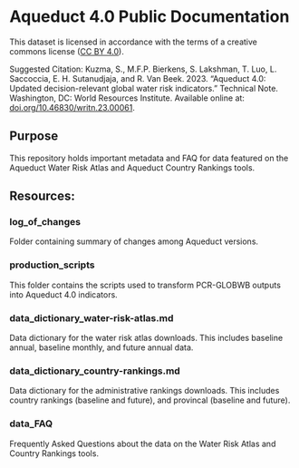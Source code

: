 # Aqueduct 4.0 Public Documentation

This dataset is licensed in accordance with the terms of  a creative commons license ([CC BY 4.0](https://creativecommons.org/licenses/by/4.0/)). 

Suggested Citation: Kuzma, S., M.F.P. Bierkens, S. Lakshman, T. Luo, L. Saccoccia, E. H. Sutanudjaja, and R. Van Beek. 2023. “Aqueduct 4.0: Updated decision-relevant global water risk indicators.” Technical Note. Washington, DC: World Resources Institute. Available online at: [doi.org/10.46830/writn.23.00061](https://doi.org/10.46830/writn.23.00061).

## Purpose
This repository holds important metadata and FAQ for data featured on the Aqueduct Water Risk Atlas and Aqueduct Country Rankings tools.


## Resources:

### log_of_changes
Folder containing summary of changes among Aqueduct versions. 

### production_scripts
This folder contains the scripts used to transform PCR-GLOBWB outputs into Aqueduct 4.0 indicators. 

### data_dictionary_water-risk-atlas.md
Data dictionary for the water risk atlas downloads. This includes baseline annual, baseline monthly, and future annual data. 

### data_dictionary_country-rankings.md
Data dictionary for the administrative rankings downloads. This includes country rankings (baseline and future), and provincal (baseline and future).

### data_FAQ
Frequently Asked Questions about the data on the Water Risk Atlas and Country Rankings tools. 


